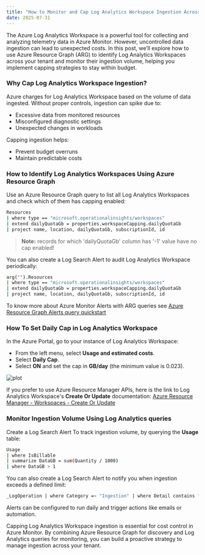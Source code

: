 ```yaml
---
title: "How to Monitor and Cap Log Analytics Workspace Ingestion Across Your Azure Tenant"
date: 2025-07-31
---
```

The Azure Log Analytics Workspace is a powerful tool for collecting and analyzing telemetry data in Azure Monitor. 
However, uncontrolled data ingestion can lead to unexpected costs. In this post, we’ll explore how to use Azure Resource Graph (ARG) to identify Log Analytics Workspaces across your tenant and monitor their ingestion volume, helping you implement capping strategies to stay within budget.

### Why Cap Log Analytics Workspace Ingestion?
Azure charges for Log Analytics Workspace based on the volume of data ingested. Without proper controls, ingestion can spike due to:
- Excessive data from monitored resources
- Misconfigured diagnostic settings
- Unexpected changes in workloads
  
Capping ingestion helps:
- Prevent budget overruns
- Maintain predictable costs

### How to Identify Log Analytics Workspaces Using Azure Resource Graph
Use an Azure Resource Graph query to list all Log Analytics Workspaces and check which of them has capping enabled:

```bash
Resources
| where type == "microsoft.operationalinsights/workspaces"
| extend dailyQuotaGb = properties.workspaceCapping.dailyQuotaGb
| project name, location, dailyQuotaGb, subscriptionId, id
```

> **Note:** records for which 'dailyQuotaGb' column has '-1' value have no cap enabled!

You can also create a Log Search Alert to audit Log Analytics Workspace periodically:

```bash
arg("").Resources
| where type == "microsoft.operationalinsights/workspaces"
| extend dailyQuotaGb = properties.workspaceCapping.dailyQuotaGb
| project name, location, dailyQuotaGb, subscriptionId, id
```

To know  more about Azure Monitor Alerts with ARG queries see [Azure Resource Graph Alerts query quickstart](https://learn.microsoft.com/en-us/azure/governance/resource-graph/alerts-query-quickstart?tabs=azure-resource-graph)

### How To Set Daily Cap in Log Analytics Workspace
In the Azure Portal, go to your instance of Log Analytics Workspace:
- From the left menu, select **Usage and estimated costs**.
- Select **Daily Cap**.
- Select **ON** and set the cap in **GB/day** (the minimum value is 0.023).

![plot](https://github.com/fabiocannas/blog/blob/main/_posts/2025-07-31-How_to_Monitor_and_Cap_Log_Analytics_Workspace_Ingestion_Across_Your_Azure_Tenant/How_to_Monitor_and_Cap_Log_Analytics_Workspace_Ingestion_Across_Your_Azure_Tenant.jpg?raw=true)

If you prefer to use Azure Resource Manager APIs, here is the link to Log Analytics Workspace's **Create Or Update** documentation:
[Azure Resource Manager - Workspaces - Create Or Update](https://learn.microsoft.com/en-us/rest/api/loganalytics/workspaces/create-or-update?view=rest-loganalytics-2025-02-01)

### Monitor Ingestion Volume Using Log Analytics queries
Create a Log Search Alert To track ingestion volume, by querying the **Usage** table:
```bash
Usage
| where IsBillable
| summarize DataGB = sum(Quantity / 1000)
| where DataGB > 1
```

You can also create a Log Search Alert to notify you when ingestion exceeds a defined limit:
```bash
_LogOperation | where Category =~ "Ingestion" | where Detail contains "OverQuota"
```

Alerts can be configured to run daily and trigger actions like emails or automation.

Capping Log Analytics Workspace ingestion is essential for cost control in Azure Monitor. By combining Azure Resource Graph for discovery and Log Analytics queries for monitoring, you can build a proactive strategy to manage ingestion across your tenant.